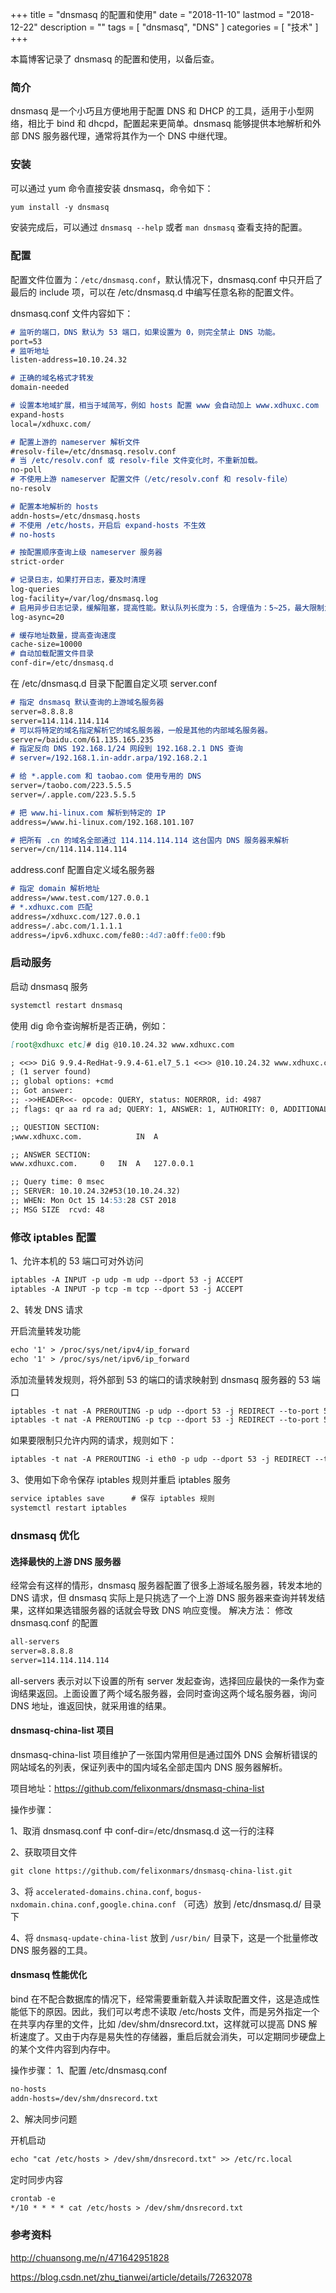 +++
title = "dnsmasq 的配置和使用"
date = "2018-11-10"
lastmod = "2018-12-22"
description = ""
tags = [
    "dnsmasq",
    "DNS"
]
categories = [
    "技术"
]
+++

本篇博客记录了 dnsmasq 的配置和使用，以备后查。

<!--more-->

### 简介
dnsmasq 是一个小巧且方便地用于配置 DNS 和 DHCP 的工具，适用于小型网络，相比于 bind 和 dhcpd，配置起来更简单。dnsmasq 能够提供本地解析和外部 DNS 服务器代理，通常将其作为一个 DNS 中继代理。

### 安装
可以通过 yum 命令直接安装 dnsmasq，命令如下：
```markdown
yum install -y dnsmasq
```
安装完成后，可以通过 `dnsmasq --help` 或者 `man dnsmasq` 查看支持的配置。

### 配置
配置文件位置为：`/etc/dnsmasq.conf`，默认情况下，dnsmasq.conf 中只开启了最后的 include 项，可以在 /etc/dnsmasq.d 中编写任意名称的配置文件。

dnsmasq.conf 文件内容如下：
```markdown
# 监听的端口，DNS 默认为 53 端口，如果设置为 0，则完全禁止 DNS 功能。
port=53
# 监听地址
listen-address=10.10.24.32

# 正确的域名格式才转发
domain-needed

# 设置本地域扩展，相当于域简写，例如 hosts 配置 www 会自动加上 www.xdhuxc.com 
expand-hosts 
local=/xdhuxc.com/

# 配置上游的 nameserver 解析文件 
#resolv-file=/etc/dnsmasq.resolv.conf
# 当 /etc/resolv.conf 或 resolv-file 文件变化时，不重新加载。
no-poll 
# 不使用上游 nameserver 配置文件（/etc/resolv.conf 和 resolv-file）
no-resolv 

# 配置本地解析的 hosts
addn-hosts=/etc/dnsmasq.hosts
# 不使用 /etc/hosts，开启后 expand-hosts 不生效 
# no-hosts 

# 按配置顺序查询上级 nameserver 服务器
strict-order 

# 记录日志，如果打开日志，要及时清理 
log-queries
log-facility=/var/log/dnsmasq.log 
# 启用异步日志记录，缓解阻塞，提高性能。默认队列长度为：5，合理值为：5~25，最大限制为：100
log-async=20

# 缓存地址数量，提高查询速度
cache-size=10000
# 自动加载配置文件目录 
conf-dir=/etc/dnsmasq.d 
```
在 /etc/dnsmasq.d 目录下配置自定义项 server.conf
```markdown
# 指定 dnsmasq 默认查询的上游域名服务器  
server=8.8.8.8 
server=114.114.114.114
# 可以将特定的域名指定解析它的域名服务器，一般是其他的内部域名服务器。
server=/baidu.com/61.135.165.235
# 指定反向 DNS 192.168.1/24 网段到 192.168.2.1 DNS 查询 
# server=/192.168.1.in-addr.arpa/192.168.2.1

# 给 *.apple.com 和 taobao.com 使用专用的 DNS
server=/taobo.com/223.5.5.5
server=/.apple.com/223.5.5.5

# 把 www.hi-linux.com 解析到特定的 IP
address=/www.hi-linux.com/192.168.101.107 

# 把所有 .cn 的域名全部通过 114.114.114.114 这台国内 DNS 服务器来解析 
server=/cn/114.114.114.114
```
address.conf 配置自定义域名服务器
```markdown
# 指定 domain 解析地址 
address=/www.test.com/127.0.0.1
# *.xdhuxc.com 匹配 
address=/xdhuxc.com/127.0.0.1
address=/.abc.com/1.1.1.1 
address=/ipv6.xdhuxc.com/fe80::4d7:a0ff:fe00:f9b
```
### 启动服务
启动 dnsmasq 服务
```markdown
systemctl restart dnsmasq
```
使用 dig 命令查询解析是否正确，例如：
```markdown
[root@xdhuxc etc]# dig @10.10.24.32 www.xdhuxc.com

; <<>> DiG 9.9.4-RedHat-9.9.4-61.el7_5.1 <<>> @10.10.24.32 www.xdhuxc.com
; (1 server found)
;; global options: +cmd
;; Got answer:
;; ->>HEADER<<- opcode: QUERY, status: NOERROR, id: 4987
;; flags: qr aa rd ra ad; QUERY: 1, ANSWER: 1, AUTHORITY: 0, ADDITIONAL: 0

;; QUESTION SECTION:
;www.xdhuxc.com.			IN	A

;; ANSWER SECTION:
www.xdhuxc.com.		0	IN	A	127.0.0.1

;; Query time: 0 msec
;; SERVER: 10.10.24.32#53(10.10.24.32)
;; WHEN: Mon Oct 15 14:53:28 CST 2018
;; MSG SIZE  rcvd: 48

```

### 修改 iptables 配置
1、允许本机的 53 端口可对外访问
```markdown
iptables -A INPUT -p udp -m udp --dport 53 -j ACCEPT
iptables -A INPUT -p tcp -m tcp --dport 53 -j ACCEPT 
```
2、转发 DNS 请求

开启流量转发功能
```markdown
echo '1' > /proc/sys/net/ipv4/ip_forward
echo '1' > /proc/sys/net/ipv6/ip_forward
```

添加流量转发规则，将外部到 53 的端口的请求映射到 dnsmasq 服务器的 53 端口
```markdown
iptables -t nat -A PREROUTING -p udp --dport 53 -j REDIRECT --to-port 53
iptables -t nat -A PREROUTING -p tcp --dport 53 -j REDIRECT --to-port 53
```

如果要限制只允许内网的请求，规则如下：
```markdown
iptables -t nat -A PREROUTING -i eth0 -p udp --dport 53 -j REDIRECT --to-port 53
```


3、使用如下命令保存 iptables 规则并重启 iptables 服务
```markdown
service iptables save      # 保存 iptables 规则  
systemctl restart iptables
```

### dnsmasq 优化

#### 选择最快的上游 DNS 服务器
经常会有这样的情形，dnsmasq 服务器配置了很多上游域名服务器，转发本地的 DNS 请求，但 dnsmasq 实际上是只挑选了一个上游 DNS 服务器来查询并转发结果，这样如果选错服务器的话就会导致 DNS 响应变慢。
解决方法：
修改 dnsmasq.conf 的配置
```markdown
all-servers
server=8.8.8.8
server=114.114.114.114
```
all-servers 表示对以下设置的所有 server 发起查询，选择回应最快的一条作为查询结果返回。上面设置了两个域名服务器，会同时查询这两个域名服务器，询问 DNS 地址，谁返回快，就采用谁的结果。

#### dnsmasq-china-list 项目
dnsmasq-china-list 项目维护了一张国内常用但是通过国外 DNS 会解析错误的网站域名的列表，保证列表中的国内域名全部走国内 DNS 服务器解析。

项目地址：https://github.com/felixonmars/dnsmasq-china-list

操作步骤：

1、取消 dnsmasq.conf 中 conf-dir=/etc/dnsmasq.d 这一行的注释

2、获取项目文件
```markdown
git clone https://github.com/felixonmars/dnsmasq-china-list.git
```

3、将 `accelerated-domains.china.conf`, `bogus-nxdomain.china.conf,google.china.conf` （可选）放到 /etc/dnsmasq.d/ 目录下

4、将 `dnsmasq-update-china-list` 放到 `/usr/bin/` 目录下，这是一个批量修改 DNS 服务器的工具。

#### dnsmasq 性能优化
bind 在不配合数据库的情况下，经常需要重新载入并读取配置文件，这是造成性能低下的原因。因此，我们可以考虑不读取 /etc/hosts 文件，而是另外指定一个在共享内存里的文件，比如 /dev/shm/dnsrecord.txt，这样就可以提高 DNS 解析速度了。又由于内存是易失性的存储器，重启后就会消失，可以定期同步硬盘上的某个文件内容到内存中。

操作步骤：
1、配置 /etc/dnsmasq.conf
```markdown
no-hosts
addn-hosts=/dev/shm/dnsrecord.txt 
```

2、解决同步问题

开机启动
```markdown
echo "cat /etc/hosts > /dev/shm/dnsrecord.txt" >> /etc/rc.local 
```

定时同步内容
```markdown
crontab -e 
*/10 * * * * cat /etc/hosts > /dev/shm/dnsrecord.txt 
```


### 参考资料

http://chuansong.me/n/471642951828

https://blog.csdn.net/zhu_tianwei/article/details/72632078
